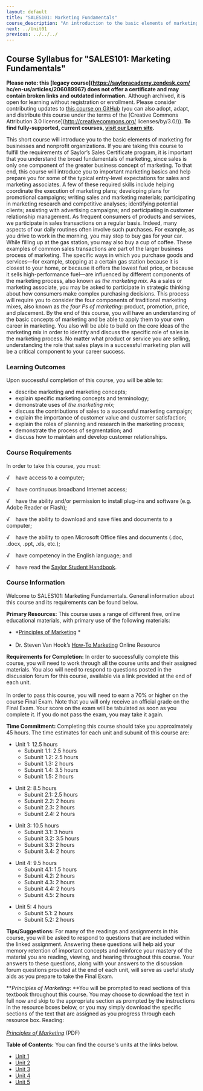 ```yaml
---
layout: default
title: "SALES101: Marketing Fundamentals"
course_description: "An introduction to the basic elements of marketing for businesses and nonprofit organizations."
next: ../Unit01
previous: ../../../
---
```

Course Syllabus for "SALES101: Marketing Fundamentals"
------------------------------------------------------

**Please note: this [legacy course](https://sayloracademy.zendesk.com/
hc/en-us/articles/206089967) does not offer a certificate and may contain 
broken links and outdated information.** Although archived, it is open 
for learning without registration or enrollment. Please consider contributing 
updates to [this course on GitHub](https://github.com/saylordotorg/course_sales101) 
(you can also adopt, adapt, and distribute this course under the terms of 
the [Creative Commons Attribution 3.0 license](http://creativecommons.org/
licenses/by/3.0/)). **To find fully-supported, current courses, [visit our 
Learn site](https://learn.saylor.org).**

This short course will introduce you to the basic elements of marketing
for businesses and nonprofit organizations. If you are taking this
course to fulfill the requirements of Saylor’s Sales Certificate
program, it is important that you understand the broad fundamentals of
marketing, since sales is only one component of the greater business
concept of marketing. To that end, this course will introduce you to
important marketing basics and help prepare you for some of the typical
entry-level expectations for sales and marketing associates. A few of
these required skills include helping coordinate the execution of
marketing plans; developing plans for promotional campaigns; writing
sales and marketing materials; participating in marketing research and
competitive analyses; identifying potential clients; assisting with
advertising campaigns; and participating in customer relationship
management. As frequent consumers of products and services, we
participate in sales transactions on a regular basis. Indeed, many
aspects of our daily routines often involve such purchases. For example,
as you drive to work in the morning, you may stop to buy gas for your
car. While filling up at the gas station, you may also buy a cup of
coffee. These examples of common sales transactions are part of the
larger business process of marketing. The specific ways in which you
purchase goods and services—for example, stopping at a certain gas
station because it is closest to your home, or because it offers the
lowest fuel price, or because it sells high-performance fuel—are
influenced by different components of the marketing process, also known
as *the* *marketing mix*. As a sales or marketing associate, you may be
asked to participate in strategic thinking about how consumers make
complex purchasing decisions. This process will require you to consider
the four components of traditional marketing mixes, also known as *the*
*four Ps* *of marketing*: product, promotion, price, and placement. By
the end of this course, you will have an understanding of the basic
concepts of marketing and be able to apply them to your own career in
marketing. You also will be able to build on the core ideas of the
marketing mix in order to identify and discuss the specific role of
sales in the marketing process. No matter what product or service you
are selling, understanding the role that sales plays in a successful
marketing plan will be a critical component to your career success.

### Learning Outcomes

Upon successful completion of this course, you will be able to:  

-   describe marketing and marketing concepts;
-   explain specific marketing concepts and terminology;
-   demonstrate uses of *the marketing mix*;
-   discuss the contributions of sales to a successful marketing
    campaign;
-   explain the importance of customer value and customer satisfaction;
-   explain the roles of planning and research in the marketing
    process; 
-   demonstrate the process of segmentation; and 
-   discuss how to maintain and develop customer relationships.

### Course Requirements

In order to take this course, you must:  
  
 √    have access to a computer;  
  
 √    have continuous broadband Internet access;  
  
 √    have the ability and/or permission to install plug-ins and
software (e.g. Adobe Reader or Flash);  
  
 √    have the ability to download and save files and documents to a
computer;  
  
 √    have the ability to open Microsoft Office files and documents
(.doc, .docx, .ppt, .xls, etc.);  
  
 √    have competency in the English language; and  
  
 √    have read the [Saylor Student
Handbook](http://www.saylor.org/site/wp-content/uploads/2012/05/Saylor-StudentHandbook.pdf).

### Course Information

Welcome to SALES101: Marketing Fundamentals. General information about
this course and its requirements can be found below. 

**Primary Resources:** This course uses a range of different free,
online educational materials, with primary use of the following
materials:

-   *[Principles of
    Marketing](http://www.saylor.org/site/textbooks/Principles%20of%20Marketing.pdf) *  
      
-   Dr. Steven Van Hook’s [How-To Marketing](http://howtomarketing.us/)
    Online Resource

**Requirements for Completion:** In order to successfully complete this
course, you will need to work through all the course units and their
assigned materials. You also will need to respond to questions posted in
the discussion forum for this course, available via a link provided at
the end of each unit.  
    
 In order to pass this course, you will need to earn a 70% or higher on
the course Final Exam. Note that you will only receive an official grade
on the Final Exam. Your score on the exam will be tabulated as soon as
you complete it. If you do not pass the exam, you may take it again.

**Time Commitment:** Completing this course should take you
approximately 45 hours. The time estimates for each unit and subunit of
this course are:

-   Unit 1: 12.5 hours
    -   Subunit 1.1: 2.5 hours
    -   Subunit 1.2: 2.5 hours
    -   Subunit 1.3: 2 hours
    -   Subunit 1.4: 3.5 hours
    -   Subunit 1.5: 2 hours

<!-- -->

-   Unit 2: 8.5 hours
    -   Subunit 2.1: 2.5 hours
    -   Subunit 2.2: 2 hours
    -   Subunit 2.3: 2 hours
    -   Subunit 2.4: 2 hours

<!-- -->

-   Unit 3: 10.5 hours
    -   Subunit 3.1: 3 hours
    -   Subunit 3.2: 3.5 hours
    -   Subunit 3.3: 2 hours
    -   Subunit 3.4: 2 hours

<!-- -->

-   Unit 4: 9.5 hours
    -   Subunit 4.1: 1.5 hours
    -   Subunit 4.2: 2 hours
    -   Subunit 4.3: 2 hours
    -   Subunit 4.4: 2 hours
    -   Subunit 4.5: 2 hours

<!-- -->

-   Unit 5: 4 hours
    -   Subunit 5.1: 2 hours
    -   Subunit 5.2: 2 hours

**Tips/Suggestions:** For many of the readings and assignments in this
course, you will be asked to respond to questions that are included
within the linked assignment. Answering these questions will help aid
your memory retention of important concepts and reinforce your mastery
of the material you are reading, viewing, and hearing throughout this
course. Your answers to these questions, along with your answers to the
discussion forum questions provided at the end of each unit, will serve
as useful study aids as you prepare to take the Final Exam.  
  
 ***Principles of Marketing*: **You will be prompted to read sections of
this textbook throughout this course. You may choose to download the
text in full now and skip to the appropriate section as prompted by the
instructions in the resource boxes below, or you may simply download the
specific sections of the text that are assigned as you progress through
each resource box. Reading:  
 *[  
 Principles of
Marketing](http://www.saylor.org/site/textbooks/Principles%20of%20Marketing.pdf)*
(PDF)  
  
**Table of Contents:** You can find the course's units at the links below.

- [Unit 1](https://legacy.saylor.org/sales101/Unit01/)
- [Unit 2](https://legacy.saylor.org/sales101/Unit02/)
- [Unit 3](https://legacy.saylor.org/sales101/Unit03/)
- [Unit 4](https://legacy.saylor.org/sales101/Unit04/)
- [Unit 5](https://legacy.saylor.org/sales101/Unit05/)
